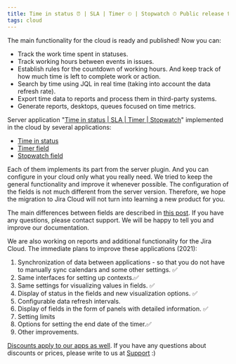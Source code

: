 ```yaml
---
title: Time in status ⏰ | SLA | Timer ⏲ | Stopwatch ⏱ Public release for Jira Cloud
tags: cloud
---
```


The main functionality for the cloud is ready and published!
Now you can:
* Track the work time spent in statuses.
* Track working hours between events in issues.
* Establish rules for the countdown of working hours. And keep track of how much time is left to complete work or action.
* Search by time using JQL in real time (taking into account the data refresh rate).
* Export time data to reports and process them in third-party systems.
* Generate reports, desktops, queues focused on time metrics.


Server application "[Time in status | SLA | Timer | Stopwatch](https://marketplace.atlassian.com/apps/1220908/time-in-status-sla-timer-stopwatch?hosting=datacenter&tab=overview)" implemented in the cloud by several applications:
* [Time in status](https://marketplace.atlassian.com/apps/1220908/time-in-status-sla-timer-stopwatch?hosting=cloud&tab=overview)
* [Timer field](https://marketplace.atlassian.com/apps/1225684/timer-field?tab=overview&hosting=cloud)
* [Stopwatch field](https://marketplace.atlassian.com/apps/1225685/stopwatch-field?tab=overview&hosting=cloud)

Each of them implements its part from the server plugin. And you can configure in your cloud only what you really need.
We tried to keep the general functionality and improve it whenever possible. The configuration of the fields is not much different from the server version. Therefore, we hope the migration to Jira Cloud will not turn into learning a new product for you.

The main differences between fields are described in [this post](https://jibrok.com/docs/time-in-status/about-fields/). If you have any questions, please contact support. We will be happy to tell you and improve our documentation. 

We are also working on reports and additional functionality for the Jira Cloud.
The immediate plans to improve these applications (2021):
1. Synchronization of data between applications - so that you do not have to manually sync calendars and some other settings. ✅
2. Same interfaces for setting up contexts.✅
3. Same settings for visualizing values in fields. ✅
4. Display of status in the fields and new visualization options. ✅
5. Configurable data refresh intervals.
6. Display of fields in the form of panels with detailed information. ✅
7. Setting limits
8. Options for setting the end date of the timer.✅
9. Other improvements.

[Discounts apply to our apps as well](https://developer.atlassian.com/platform/marketplace/app-discount-programs/). If you have any questions about discounts or prices, please write to us at [Support](https://jibrok.atlassian.net/servicedesk/customer/portals) :)




